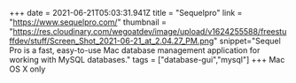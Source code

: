 +++
date = 2021-06-21T05:03:31.941Z
title = "Sequelpro"
link = "https://www.sequelpro.com/"
thumbnail = "https://res.cloudinary.com/wegoatdev/image/upload/v1624255588/freestuffdev/stuff/Screen_Shot_2021-06-21_at_2.04.27_PM.png"
snippet="Sequel Pro is a fast, easy-to-use Mac database management application for working with MySQL databases."
tags = ["database-gui","mysql"]
+++
Mac OS X only